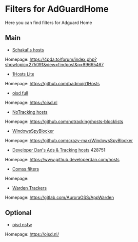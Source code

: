 # Filters for AdGuardHome

Here you can find filters for Adguard Home

## Main

* [Schakal's hosts](https://schakal.ru/hosts/hosts.txt) 

Homepage: https://4pda.to/forum/index.php?showtopic=275091&view=findpost&p=89665467

* [1Hosts Lite](https://raw.githubusercontent.com/badmojr/1Hosts/master/Lite/adblock.txt)

Homepage: https://github.com/badmojr/1Hosts

* [oisd full](https://abp.oisd.nl/)

Homepage: https://oisd.nl

* [NoTracking hosts](https://raw.githubusercontent.com/notracking/hosts-blocklists/master/hostnames.txt)

Homepage: https://github.com/notracking/hosts-blocklists

* [WindowsSpyBlocker](https://raw.githubusercontent.com/crazy-max/WindowsSpyBlocker/master/data/hosts/spy.txt)

Homepage: https://github.com/crazy-max/WindowsSpyBlocker

* [Developer Dan's Ads & Tracking hosts](https://raw.githubusercontent.com/lightswitch05/hosts/master/docs/lists/ads-and-tracking-extended.txt) 428751

Homepage: https://www.github.developerdan.com/hosts

* [Comss filters](https://dl.comss.org/download/Comss-filters.txt)

Homepage:

* [Warden Trackers](https://gitlab.com/AuroraOSS/AppWarden/-/raw/master/hosts/warden_trackers.txt)

Homepage: https://gitlab.com/AuroraOSS/AppWarden

## Optional

* [oisd nsfw](https://abp.oisd.nl/nsfwbig/)

Homepage: https://oisd.nl/